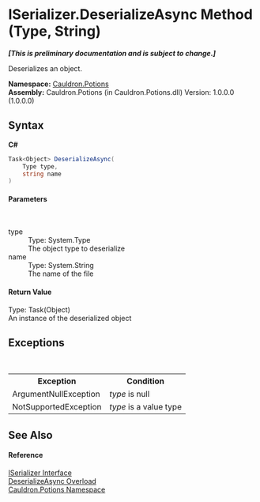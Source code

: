 # ISerializer.DeserializeAsync Method (Type, String)
 _**\[This is preliminary documentation and is subject to change.\]**_

Deserializes an object.

**Namespace:**&nbsp;<a href="N_Cauldron_Potions">Cauldron.Potions</a><br />**Assembly:**&nbsp;Cauldron.Potions (in Cauldron.Potions.dll) Version: 1.0.0.0 (1.0.0.0)

## Syntax

**C#**<br />
``` C#
Task<Object> DeserializeAsync(
	Type type,
	string name
)
```


#### Parameters
&nbsp;<dl><dt>type</dt><dd>Type: System.Type<br />The object type to deserialize</dd><dt>name</dt><dd>Type: System.String<br />The name of the file</dd></dl>

#### Return Value
Type: Task(Object)<br />An instance of the deserialized object

## Exceptions
&nbsp;<table><tr><th>Exception</th><th>Condition</th></tr><tr><td>ArgumentNullException</td><td>*type* is null</td></tr><tr><td>NotSupportedException</td><td>*type* is a value type</td></tr></table>

## See Also


#### Reference
<a href="T_Cauldron_Potions_ISerializer">ISerializer Interface</a><br /><a href="Overload_Cauldron_Potions_ISerializer_DeserializeAsync">DeserializeAsync Overload</a><br /><a href="N_Cauldron_Potions">Cauldron.Potions Namespace</a><br />